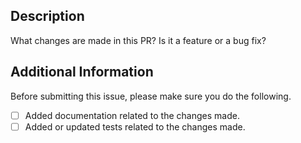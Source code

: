 ## Description

What changes are made in this PR? Is it a feature or a bug fix?

## Additional Information

Before submitting this issue, please make sure you do the following.

- [ ] Added documentation related to the changes made.
- [ ] Added or updated tests related to the changes made.
